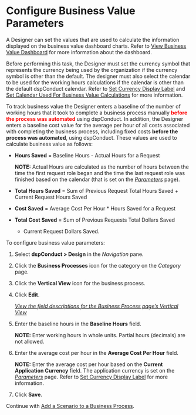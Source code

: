 # Configure Business Value Parameters

A Designer can set the values that are used to calculate the information
displayed on the business value dashboard charts. Refer to [View
Business Value Dashboard](View_Business_Value_Dashboard.htm) for more
information about the dashboard.

Before performing this task, the Designer must set the currency symbol
that represents the currency being used by the organization if the
currency symbol is other than the default. The designer must also select
the calendar to be used for the working hours calculations if the
calendar is other than the default dspConduct calendar. Refer to [Set
Currency Display Label](../Config/Set_Currency_Display_Label.htm) and
[Set Calendar Used For Business Value
Calculations](../Config/Set_Calendar_Used_For_Business_Value_Calculations.htm)
for more information.

To track business value the Designer enters a baseline of the number of
working hours that it took to complete a business process manually
<span style="color: #ff0000; font-weight: bold;">before the process was
automated</span> using dspConduct. In addition, the Designer enters a
baseline cost value for the average per hour of all costs associated
with completing the business process, including fixed costs **before the
process was automated**, using dspConduct. These values are used to
calculate business value as follows:

  - **Hours Saved** = Baseline Hours - Actual Hours for a Request
    
    **NOTE:** Actual Hours are calculated as the number of hours between
    the time the first request role began and the time the last request
    role was finished based on the calendar (that is set on the
    *_[Parameters](../Page_Desc/Parameters_dspConduct.htm)_* page).

  - **Total Hours Saved** = Sum of Previous Request Total Hours Saved +
    Current Request Hours Saved

  - **Cost Saved** = Average Cost Per Hour \* Hours Saved for a Request

  - **Total Cost Saved** = Sum of Previous Requests Total Dollars Saved
    + Current Request Dollars Saved.

To configure business value parameters:

1.  Select **dspConduct \> Design** in the *Navigation* pane.

2.  Click the **Business Processes** icon for the category on the
    *Category* page.

3.  Click the **Vertical View** icon for the business process.

4.  Click **Edit**.
    
    [*View the field descriptions for the Business Process page’s
    Vertical
    View*](../Page_Desc/Business_Process_H.htm#Business_Process_V)

5.  Enter the baseline hours in the **Baseline Hours** field.
    
    **NOTE:** Enter working hours in whole units. Partial hours
    (decimals) are not allowed.

6.  Enter the average cost per hour in the **Average Cost Per Hour**
    field.
    
    **NOTE:** Enter the average cost per hour based on the **Current
    Application Currency** field. The application currency is set on the
    *[Parameters](../Page_Desc/Parameters_dspConduct.htm)* page. Refer
    to [Set Currency Display
    Label](../Config/Set_Currency_Display_Label.htm) for more
    information.

7.  Click **Save**.

Continue with [Add a Scenario to a Business
Process](Add_a_Scenario_to_a_Business_Process.htm).
